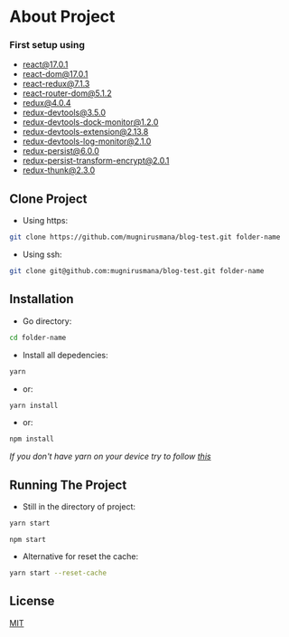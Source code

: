 # About Project

### First setup using
- react@17.0.1
- react-dom@17.0.1
- react-redux@7.1.3
- react-router-dom@5.1.2
- redux@4.0.4
- redux-devtools@3.5.0
- redux-devtools-dock-monitor@1.2.0
- redux-devtools-extension@2.13.8
- redux-devtools-log-monitor@2.1.0
- redux-persist@6.0.0
- redux-persist-transform-encrypt@2.0.1
- redux-thunk@2.3.0

## Clone Project
- Using https:
```bash
git clone https://github.com/mugnirusmana/blog-test.git folder-name
```

- Using ssh:
```bash
git clone git@github.com:mugnirusmana/blog-test.git folder-name
```

## Installation
- Go directory:
```bash
cd folder-name
```

- Install all depedencies:
```bash
yarn
```

- or:
```bash
yarn install
```

- or:
```bash
npm install
```

*If you don't have yarn on your device try to follow [this](https://classic.yarnpkg.com/en/docs/install)* 

## Running The Project
- Still in the directory of project:
```bash
yarn start
```
```or
npm start
```
- Alternative for reset the cache:
```bash
yarn start --reset-cache
```

## License
[MIT](https://choosealicense.com/licenses/mit/)